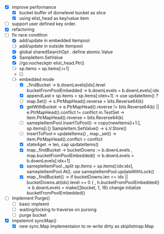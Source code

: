 - [x] improve performance
  - [x] bucket buffer of donwlevel bucket as slice
  - [x] using elist_head as key/value item
- [ ] support user defined key order.
- [x] refactoring
- [ ] fix race condition
  - [x] add/update  in embedded itempool 
  - [ ] add/update  in outside itempool
  - [x] global sharedSearchOpt . define atomic.Value
  - [x] SampleItem.SetValue
  - [x] //go:nocheckptr elist_head.Ptr()
  - [ ] sp.items = sp.items[:i+1]
  - [ ] 
  - [ ] embedded mode
    - [x] _findBucket -> b.downLevels[idx].level  bucketFromPoolEmbedded -> b.downLevels = b.downLevels[:idx
    - [x] appendLast-> sp.items = sp.items[:olen+1] -> use updateItem() ?
    - [ ] map.Set() -> s.PtrMapHead().reverse = bits.Reverse64(k)
    - [x] getWithBucket -> e.PtrMapHead().reverse != bits.Reverse64(k) || e.PtrMapHead().conflict != conflict  m.TestSet -> item.PtrMapHead().reverse = bits.Reverse64(k)
    - [ ] samepleItemPool.insertToPool() -> copy(newItems[i+1:], sp.items[i:])  SampleItem.SetValue() -> s.V.Store()
    - [ ] insertToPool-> updateItems() , map._set() -> item.PtrMapHead().conflict = conflict
    - [x] state4get -> len, cap   updateItems()    
    - [x] map._findBucket -> bucketDowns := b.downLevels , map.bucketFromPoolEmbedded() -> b.downLevels = b.downLevels[:idx+1]
    - [x] samepleItemPool._split sp.items = sp.items[:idx:idx], samepleItemPool.At(). 
        use samepleItemPool.updateWithLock() 
    - [x] map._findBucket() -> if bucketDowns.len <= idx || bucketDowns.at(idx).level == 0 { , h.bucketFromPoolEmbedded() -> b.downLevels = make([]bucket, 1, 16)
        change intialize bucketFromPoolEmbedded() 

- [ ] Implement Purge()
  - [ ] basic impleent
  - [ ] waiting/locking to traverse on pursing
  - [ ] purge bucket
- [x] impelemnt syncMap()
  - [x] new sync.Map implementaion to re-write dirty as skiplistmap.Map 
